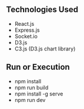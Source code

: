 ## Technologies Used
 - React.js
 - Express.js
 - <span>Socket.io</span>
 - D3.js
 - C3.js (D3.js chart library)

 ## Run or Execution 
 - npm install
 - npm run build
 - npm install -g serve
 - npm run dev
 